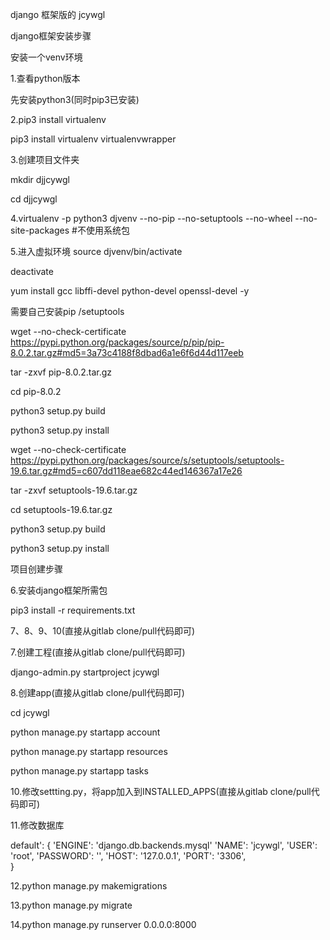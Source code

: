 django 框架版的 jcywgl

django框架安装步骤

安装一个venv环境

1.查看python版本

先安装python3(同时pip3已安装)

2.pip3  install  virtualenv  

pip3 install virtualenv virtualenvwrapper

3.创建项目文件夹    

mkdir  djjcywgl

cd djjcywgl

4.virtualenv -p python3 djvenv --no-pip --no-setuptools --no-wheel --no-site-packages   #不使用系统包

5.进入虚拟环境
source djvenv/bin/activate

deactivate 

yum install gcc libffi-devel python-devel openssl-devel -y

需要自己安装pip /setuptools

wget --no-check-certificate  https://pypi.python.org/packages/source/p/pip/pip-8.0.2.tar.gz#md5=3a73c4188f8dbad6a1e6f6d44d117eeb

tar -zxvf pip-8.0.2.tar.gz

cd pip-8.0.2

python3 setup.py build

python3 setup.py install

wget --no-check-certificate  https://pypi.python.org/packages/source/s/setuptools/setuptools-19.6.tar.gz#md5=c607dd118eae682c44ed146367a17e26

tar -zxvf setuptools-19.6.tar.gz

cd setuptools-19.6.tar.gz

python3 setup.py build

python3 setup.py install


项目创建步骤

6.安装django框架所需包

pip3 install -r requirements.txt

7、8、9、10(直接从gitlab clone/pull代码即可)

7.创建工程(直接从gitlab clone/pull代码即可)

django-admin.py startproject jcywgl

8.创建app(直接从gitlab clone/pull代码即可)

cd jcywgl

python manage.py startapp account

python manage.py startapp resources

python manage.py startapp tasks

10.修改settting.py，将app加入到INSTALLED_APPS(直接从gitlab clone/pull代码即可)

11.修改数据库

default': { 'ENGINE': 'django.db.backends.mysql'
        'NAME': 'jcywgl',
        'USER': 'root',
        'PASSWORD': '',
        'HOST': '127.0.0.1',
        'PORT': '3306',                  
    }

12.python manage.py makemigrations

13.python manage.py migrate

14.python manage.py runserver 0.0.0.0:8000
